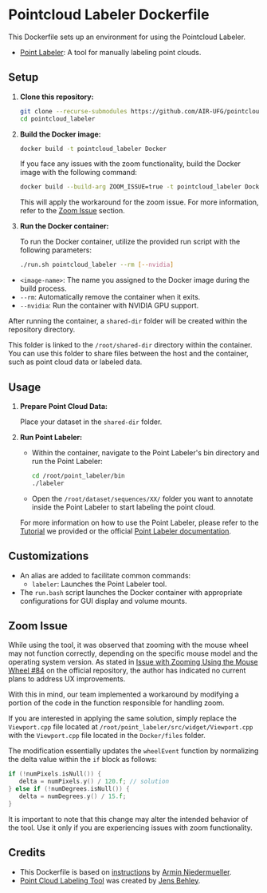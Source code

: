 # Pointcloud Labeler Dockerfile

This Dockerfile sets up an environment for using the Pointcloud Labeler.
- [Point Labeler](https://github.com/jbehley/point_labeler): A tool for manually labeling point clouds.

## Setup

1. **Clone this repository:**
   ```bash
   git clone --recurse-submodules https://github.com/AIR-UFG/pointcloud_labeler.git
   cd pointcloud_labeler
   ```

2. **Build the Docker image:**
   ```bash
   docker build -t pointcloud_labeler Docker
   ```

   If you face any issues with the zoom functionality, build the Docker image with the following command:
   ```bash
   docker build --build-arg ZOOM_ISSUE=true -t pointcloud_labeler Docker
   ```
   This will apply the workaround for the zoom issue. For more information, refer to the [Zoom Issue](#zoom-issue) section.

3. **Run the Docker container:**

   To run the Docker container, utilize the provided run script with the following parameters:

   ```bash
   ./run.sh pointcloud_labeler --rm [--nvidia]
   ```

- `<image-name>`: The name you assigned to the Docker image during the build process.
- `--rm`: Automatically remove the container when it exits.
- `--nvidia`: Run the container with NVIDIA GPU support.

After running the container, a `shared-dir` folder will be created within the repository directory.

This folder is linked to the `/root/shared-dir` directory within the container. You can use this folder to share files between the host and the container, such as point cloud data or labeled data.

## Usage

1. **Prepare Point Cloud Data:**
   
   Place your dataset in the `shared-dir` folder.

2. **Run Point Labeler:**
   - Within the container, navigate to the Point Labeler's bin directory and run the Point Labeler:
     ```bash
     cd /root/point_labeler/bin
     ./labeler
     ```
   - Open the `/root/dataset/sequences/XX/` folder you want to annotate inside the Point Labeler to start labeling the point cloud.

   For more information on how to use the Point Labeler, please refer to the [Tutorial](TUTORIAL.md) we provided or the official [Point Labeler documentation](https://github.com/jbehley/point_labeler/wiki).

## Customizations

- An alias are added to facilitate common commands:
  - `labeler`: Launches the Point Labeler tool.
- The `run.bash` script launches the Docker container with appropriate configurations for GUI display and volume mounts.

## Zoom Issue
While using the tool, it was observed that zooming with the mouse wheel may not function correctly, depending on the specific mouse model and the operating system version. As stated in [Issue with Zooming Using the Mouse Wheel #84](https://github.com/jbehley/point_labeler/issues/84) on the official repository, the author has indicated no current plans to address UX improvements.

With this in mind, our team implemented a workaround by modifying a portion of the code in the function responsible for handling zoom. 

If you are interested in applying the same solution, simply replace the `Viewport.cpp` file located at `/root/point_labeler/src/widget/Viewport.cpp` with the `Viewport.cpp` file located in the `Docker/files` folder.

The modification essentially updates the `wheelEvent` function by normalizing the delta value within the `if` block as follows:
```cpp
if (!numPixels.isNull()) {
   delta = numPixels.y() / 120.f; // solution
} else if (!numDegrees.isNull()) {
   delta = numDegrees.y() / 15.f; 
}
```
It is important to note that this change may alter the intended behavior of the tool. Use it only if you are experiencing issues with zoom functionality.


## Credits

- This Dockerfile is based on [instructions](https://gist.github.com/nerovalerius/80133f409f9ed0573522432244298195) by [Armin Niedermueller](https://github.com/nerovalerius/).
- [Point Cloud Labeling Tool](https://github.com/jbehley/point_labeler) was created by [Jens Behley](https://github.com/jbehley).